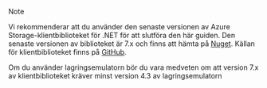 > [!NOTE]
> Vi rekommenderar att du använder den senaste versionen av Azure Storage-klientbiblioteket för .NET för att slutföra den här guiden. Den senaste versionen av biblioteket är 7.x och finns att hämta på [Nuget](https://www.nuget.org/packages/WindowsAzure.Storage/). Källan för klientbiblioteket finns på [GitHub](https://github.com/Azure/azure-storage-net).
> 
> Om du använder lagringsemulatorn bör du vara medveten om att version 7.x av klientbiblioteket kräver minst version 4.3 av lagringsemulatorn 
> 
> 

<!--HONumber=Sep16_HO3-->


